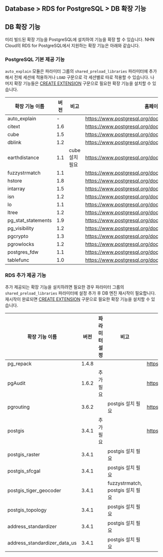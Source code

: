 ## Database > RDS for PostgreSQL > DB 확장 기능

## DB 확장 기능
미리 빌드된 확장 기능을 PostgreSQL에 설치하여 기능을 확장 할 수 있습니다. NHN Cloud의 RDS for PostgreSQL에서 지원하는 확장 기능은 아래와 같습니다.

### PostgreSQL 기본 제공 기능

`auto_explain` 모듈은 파라미터 그룹의 `shared_preload_libraries` 파라미터에 추가해서 전체 세션에 적용하거나 `LOAD` 구문으로 각 세션별로 따로 적용할 수 있습니다. 나머지 확장 기능들은 [CREATE EXTENSION](https://www.postgresql.org/docs/14/sql-createextension.html) 구문으로 필요한 확장 기능을 설치할 수 있습니다.

| 확장 기능 이름           | 버전  | 비고         | 홈페이지                                                     |
|--------------------|-----|------------|----------------------------------------------------------|
| auto_explain       | -   |            | https://www.postgresql.org/docs/14/auto-explain.html     |
| citext             | 1.6 |            | https://www.postgresql.org/docs/14/citext.html           |
| cube               | 1.5 |            | https://www.postgresql.org/docs/14/cube.html             |
| dblink             | 1.2 |            | https://www.postgresql.org/docs/14/dblink.html           |
| earthdistance      | 1.1 | cube 설치 필요 | https://www.postgresql.org/docs/14/earthdistance.html    |
| fuzzystrmatch      | 1.1 |            | https://www.postgresql.org/docs/14/fuzzystrmatch.html    |
| hstore             | 1.8 |            | https://www.postgresql.org/docs/14/hstore.html           |
| intarray           | 1.5 |            | https://www.postgresql.org/docs/14/intarray.html         |
| isn                | 1.2 |            | https://www.postgresql.org/docs/14/isn.html              |
| lo                 | 1.1 |            | https://www.postgresql.org/docs/14/lo.html               |
| ltree              | 1.2 |            | https://www.postgresql.org/docs/14/ltree.html            |
| pg_stat_statements | 1.9 |            | https://www.postgresql.org/docs/14/pgstatstatements.html |
| pg_visibility      | 1.2 |            | https://www.postgresql.org/docs/14/pgvisibility.html     |
| pgcrypto           | 1.3 |            | https://www.postgresql.org/docs/14/pgcrypto.html         |
| pgrowlocks         | 1.2 |            | https://www.postgresql.org/docs/14/pgrowlocks.html       |
| postgres_fdw       | 1.1 |            | https://www.postgresql.org/docs/14/postgres-fdw.html     |
| tablefunc          | 1.0 |            | https://www.postgresql.org/docs/14/tablefunc.html        |

### RDS 추가 제공 기능

추가 제공되는 확장 기능을 설치하려면 필요한 경우 파라미터 그룹의 `shared_preload_libraries` 파라미터에 설정 추가 후 DB 엔진 재시작이 필요합니다. 재시작이 완료되면 [CREATE EXTENSION](https://www.postgresql.org/docs/14/sql-createextension.html) 구문으로 필요한 확장 기능을 설치할 수 있습니다.

| 확장 기능 이름                     | 버전    | 파라미터 설정 | 비고                           | 홈페이지                               |
|------------------------------|-------|---------|------------------------------|------------------------------------|
| pg_repack                    | 1.4.8 |         |                              | https://reorg.github.io/pg_repack/ |
| pgAudit                      | 1.6.2 | 추가 필요   |                              | https://www.pgaudit.org/           |
| pgrouting                    | 3.6.2 |         | postgis 설치 필요                | https://pgrouting.org/             |
| postgis                      | 3.4.1 | 추가 필요   |                              | https://postgis.net/               |
| postgis_raster               | 3.4.1 |         | postgis 설치 필요                |                                    |
| postgis_sfcgal               | 3.4.1 |         | postgis 설치 필요                |                                    |
| postgis_tiger_geocoder       | 3.4.1 |         | fuzzystrmatch, postgis 설치 필요 |                                    |
| postgis_topology             | 3.4.1 |         | postgis 설치 필요                |                                    |
| address_standardizer         | 3.4.1 |         | postgis 설치 필요                |                                    |
| address_standardizer_data_us | 3.4.1 |         | postgis 설치 필요                |                                    |
